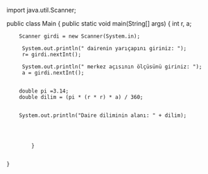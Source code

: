 import java.util.Scanner;

public class Main {
    public static void main(String[] args) {
     int r, a;

        Scanner girdi = new Scanner(System.in);

         System.out.println(" dairenin yarıçapını giriniz: ");
         r= girdi.nextInt();

         System.out.println(" merkez açısının ölçüsünü giriniz: ");
         a = girdi.nextInt();


        double pi =3.14;
        double dilim = (pi * (r * r) * a) / 360;
        

        System.out.println("Daire diliminin alanı: " + dilim);




            }


    }
